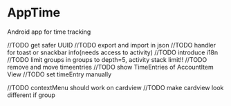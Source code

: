 # AppTime

Android app for time tracking

//TODO get safer UUID
//TODO export and import in json
//TODO handler for toast or snackbar info(needs access to activity)
//TODO introduce i18n
//TODO limit groups in groups to depth=5, activity stack limit!!
//TODO remove and move timeentries
//TODO show TimeEntries of AccountItem View
//TODO set timeEntry manually

//TODO contextMenu should work on cardview
//TODO make cardview look different if group

